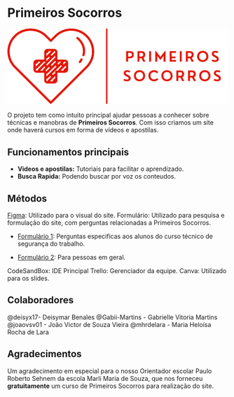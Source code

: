 
# Primeiros Socorros

<img src="https://github.com/mhrdelara/primeiros-socorros/blob/main/assets/images/logo/Atitude%20Vital.png" alt="logo">

O projeto tem como intuito principal ajudar pessoas a conhecer sobre técnicas e manobras de **Primeiros Socorros**. Com isso criamos um site onde haverá cursos em forma de vídeos e apostilas. 

## Funcionamentos principais
- **Videos e apostilas:** Tutoriais para facilitar o aprendizado.
- **Busca Rapida:** Podendo buscar por voz os conteudos.  


## Métodos 

[Figma](https://www.figma.com/design/w0y1uOWdDyxgXoQ05ZEdjk/Primeiro-Socorros?node-id=0-1&t=3CkTbmGQgpADavxJ-1): Utilizado para o visual do site.
Formulário: Utilizado para pesquisa e formulação do site, com perguntas relacionadas a Primeiros Socorros.
- [Formulário 1](https://docs.google.com/forms/d/e/1FAIpQLSc6Ab_DOIEVg4Fsj9jFt90KSgdAaYnqrx-QHeDyeQ7shXszdQ/viewform?usp=dialog): Perguntas especificas aos alunos do curso técnico de segurança do trabalho. 

 - [Formulário 2](https://docs.google.com/forms/d/e/1FAIpQLScUROfpQGBTgkrDNOho0N0ljCYNZm8lHD_vqvBr9VEB551y_g/viewform?usp=dialog): Para pessoas em geral.
 
CodeSandBox: IDE Principal
Trello: Gerenciador da equipe.
Canva: Utilizado para os slides.


## Colaboradores

@deisyx17- Deisymar Benales
@Gabii-Martins - Gabrielle Vitoria Martins 
@joaovsv01 - João Victor de Souza Vieira
@mhrdelara - Maria Heloísa Rocha de Lara 

## Agradecimentos
Um agradecimento em especial para o nosso Orientador escolar Paulo Roberto Sehnem da escola Marli Maria de Souza, que nos forneceu **gratuitamente** um curso de Primeiros Socorros para realização do site.
